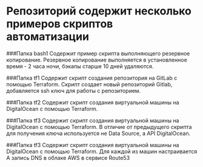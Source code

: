 # Репозиторий содержит несколько примеров скриптов автоматизации

###Папка bash1
Содержит пример скрипта выполняющего резервное копирование. Резервное копирование выполняется 
в установленное время - 2 часа ночи, бэкапы старше 10 дней удаляются.

###Папка tf1
Содержит скрипт создания репозитория на GitLab c помощью Terraform.
Скрипт создает новый репозиторий Gitlab, добавляется ssh ключ для работы с репозиторием.

###Папка tf2
Содержит скрипт создания виртуальной машины на DigitalOcean c помощью Terraform.

###Папка tf3
Содержит скрипт создания виртуальной машины на DigitalOcean c помощью Terraform.
В отличие от предыдущего скрипта для получения ключа используется не Data Source,
а API DigitalOcean.

###Папка tf3
Содержит скрипт создания виртуальной машины на DigitalOcean c помощью Terraform.
Для каждой из машин настраивается A запись DNS в облаке AWS в сервисе Route53


